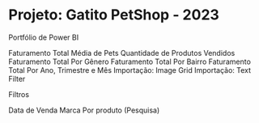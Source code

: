 # Projeto: Gatito PetShop - 2023
Portfólio de Power BI

Faturamento Total
Média de Pets
Quantidade de Produtos Vendidos
Faturamento Total Por Gênero
Faturamento Total Por Bairro
Faturamento Total Por Ano, Trimestre e Mês
Importação: Image Grid
Importação: Text Filter

Filtros

Data de Venda
Marca
Por produto (Pesquisa)


